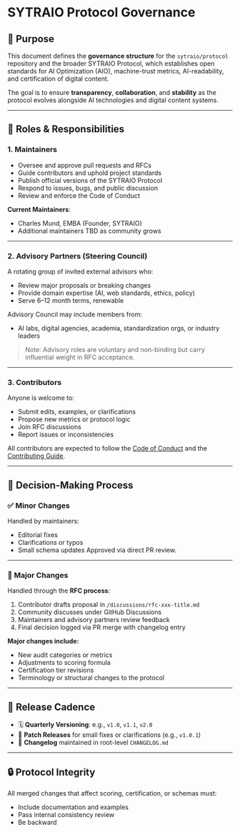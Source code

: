 # SYTRAIO Protocol Governance

## 🎯 Purpose

This document defines the **governance structure** for the `sytraio/protocol` repository and the broader SYTRAIO Protocol, which establishes open standards for AI Optimization (AIO), machine-trust metrics, AI-readability, and certification of digital content.

The goal is to ensure **transparency**, **collaboration**, and **stability** as the protocol evolves alongside AI technologies and digital content systems.

---

## 👥 Roles & Responsibilities

### 1. **Maintainers**
- Oversee and approve pull requests and RFCs
- Guide contributors and uphold project standards
- Publish official versions of the SYTRAIO Protocol
- Respond to issues, bugs, and public discussion
- Review and enforce the Code of Conduct

**Current Maintainers**:
- Charles Mund, EMBA (Founder, SYTRAIO)
- Additional maintainers TBD as community grows

---

### 2. **Advisory Partners (Steering Council)**
A rotating group of invited external advisors who:
- Review major proposals or breaking changes
- Provide domain expertise (AI, web standards, ethics, policy)
- Serve 6–12 month terms, renewable

Advisory Council may include members from:
- AI labs, digital agencies, academia, standardization orgs, or industry leaders

> Note: Advisory roles are voluntary and non-binding but carry influential weight in RFC acceptance.

---

### 3. **Contributors**
Anyone is welcome to:
- Submit edits, examples, or clarifications
- Propose new metrics or protocol logic
- Join RFC discussions
- Report issues or inconsistencies

All contributors are expected to follow the [Code of Conduct](./CODE_OF_CONDUCT.md) and the [Contributing Guide](./CONTRIBUTING.md).

---

## 🔁 Decision-Making Process

### ✅ Minor Changes
Handled by maintainers:
- Editorial fixes
- Clarifications or typos
- Small schema updates
Approved via direct PR review.

---

### 📝 Major Changes
Handled through the **RFC process**:
1. Contributor drafts proposal in `/discussions/rfc-xxx-title.md`
2. Community discusses under GitHub Discussions
3. Maintainers and advisory partners review feedback
4. Final decision logged via PR merge with changelog entry

**Major changes include:**
- New audit categories or metrics
- Adjustments to scoring formula
- Certification tier revisions
- Terminology or structural changes to the protocol

---

## 📅 Release Cadence

- 🗓 **Quarterly Versioning**: e.g., `v1.0`, `v1.1`, `v2.0`
- 🔎 **Patch Releases** for small fixes or clarifications (e.g., `v1.0.1`)
- 🧾 **Changelog** maintained in root-level `CHANGELOG.md`

---

## 🔒 Protocol Integrity

All merged changes that affect scoring, certification, or schemas must:
- Include documentation and examples
- Pass internal consistency review
- Be backward
